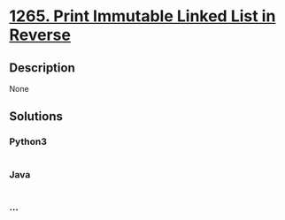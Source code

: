 # [1265. Print Immutable Linked List in Reverse](https://leetcode.com/problems/print-immutable-linked-list-in-reverse)

## Description
None


## Solutions


### Python3

```python

```

### Java

```java

```

### ...
```

```
